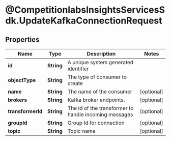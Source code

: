 # @CompetitionlabsInsightsServicesSdk.UpdateKafkaConnectionRequest

## Properties

Name | Type | Description | Notes
------------ | ------------- | ------------- | -------------
**id** | **String** | A unique system generated identifier | 
**objectType** | **String** | The type of consumer to create | 
**name** | **String** | The name of the consumer | [optional] 
**brokers** | **String** | Kafka broker endpoints. | [optional] 
**transformerId** | **String** | The id of the transformer to handle incoming messages | [optional] 
**groupId** | **String** | Group Id for connection | [optional] 
**topic** | **String** | Topic name | [optional] 



